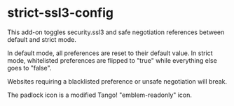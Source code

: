 strict-ssl3-config
==================

This add-on toggles security.ssl3 and safe negotiation references between
default and strict mode.

In default mode, all preferences are reset to their default value.
In strict mode, whitelisted preferences are flipped to "true" while everything
else goes to "false".

Websites requiring a blacklisted preference or unsafe negotiation will break.

The padlock icon is a modified Tango! "emblem-readonly" icon.
